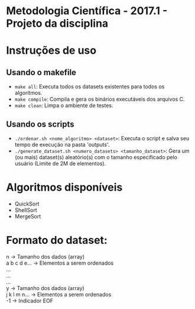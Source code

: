 # Metodologia Científica - 2017.1 - Projeto da disciplina

# Instruções de uso

## Usando o makefile
- `make all`: Executa todos os datasets existentes para todos os algoritmos.
- `make compile`: Compila e gera os binários executáveis dos arquivos C.
- `make clean`: Limpa o ambiente de testes.

## Usando os scripts
- `./ordenar.sh <nome_algoritmo> <dataset>`: Executa o script e salva seu tempo de execução na pasta 'outputs'.
- `./generate_dataset.sh <numero_datasets> <tamanho_dataset>`: Gera um (ou mais) dataset(s) aleatório(s) com o tamanho especificado pelo usuário (Limite de 2M de elementos).

# Algoritmos disponíveis

- QuickSort
- ShellSort
- MergeSort

# Formato do dataset:  
  
n 					-> Tamanho dos dados (array)  
a b c d e... 		-> Elementos a serem ordenados  
...  
...  
...  
y 					-> Tamanho dos dados (array)  
j k l m n... 		-> Elementos a serem ordenados  
-1 					-> Indicador EOF  